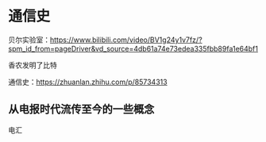 # 通信史

贝尔实验室：<https://www.bilibili.com/video/BV1g24y1v7fz/?spm_id_from=pageDriver&vd_source=4db61a74e73edea335fbb89fa1e64bf1>

香农发明了比特

通信史：https://zhuanlan.zhihu.com/p/85734313

## 从电报时代流传至今的一些概念

电汇
